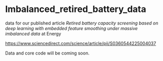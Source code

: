 # Imbalanced_retired_battery_data
data for our published article *Retired battery capacity screening based on deep learning with embedded feature smoothing under massive imbalanced data* at Energy

https://www.sciencedirect.com/science/article/pii/S0360544225004037

Data and core code will be coming soon.
